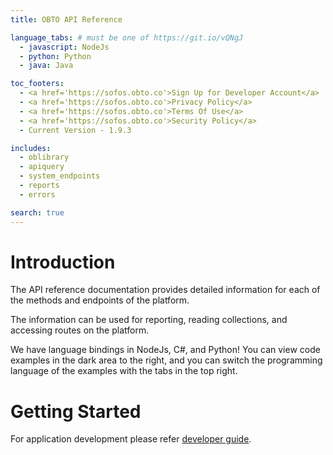 ```yaml
---
title: OBTO API Reference

language_tabs: # must be one of https://git.io/vQNgJ
  - javascript: NodeJs
  - python: Python
  - java: Java

toc_footers:
  - <a href='https://sofos.obto.co'>Sign Up for Developer Account</a>
  - <a href='https://sofos.obto.co'>Privacy Policy</a>
  - <a href='https://sofos.obto.co'>Terms Of Use</a>
  - <a href='https://sofos.obto.co'>Security Policy</a>
  - Current Version - 1.9.3

includes:
  - oblibrary
  - apiquery
  - system_endpoints
  - reports
  - errors

search: true
---
```


# Introduction

The API reference documentation provides detailed information for each of the methods and endpoints of the platform.

The information can be used for reporting, reading collections, and accessing routes on the platform.

We have language bindings in NodeJs, C#, and Python! You can view code examples in the dark area to the right, and you can switch the programming language of the examples with the tabs in the top right.

# Getting Started

For application development please refer [developer guide](https://www.obto.co/site/ob/documentation).


